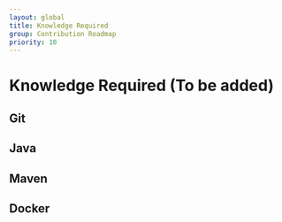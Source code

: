 ```yaml
---
layout: global
title: Knowledge Required
group: Contribution Roadmap
priority: 10
---
```

# Knowledge Required (To be added)

## Git

## Java

## Maven

## Docker

